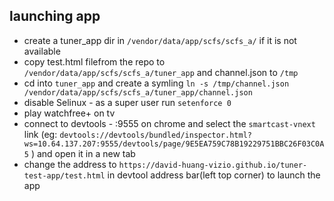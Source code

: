 ## launching app
* create a tuner_app dir in `/vendor/data/app/scfs/scfs_a/` if it is not available
* copy test.html filefrom the repo to `/vendor/data/app/scfs/scfs_a/tuner_app` and channel.json to `/tmp`
* cd into `tuner_app` and create a symling `ln -s /tmp/channel.json /vendor/data/app/scfs/scfs_a/tuner_app/channel.json`
* disable Selinux -  as a super user run `setenforce 0`
* play watchfree+ on tv
* connect to devtools - <tv ip>:9555 on chrome and select the `smartcast-vnext` link (eg: `devtools://devtools/bundled/inspector.html?ws=10.64.137.207:9555/devtools/page/9E5EA759C78B19229751BBC26F03C0A5` ) and open it in a new tab
* change the address to `https://david-huang-vizio.github.io/tuner-test-app/test.html` in devtool address bar(left top corner) to launch the app
